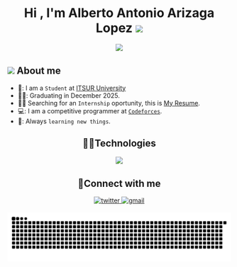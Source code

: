 
<h1 align="center"><b>Hi , I'm Alberto Antonio Arizaga Lopez </b><img src="https://media.giphy.com/media/hvRJCLFzcasrR4ia7z/giphy.gif" width="35"></h1>
<p align="center">
  <img src="https://readme-typing-svg.herokuapp.com?font=Time+New+Roman&color=cyan&size=25&center=true&vCenter=true&width=600&height=25&lines=Computer+Science+Student,;In+search+of+an+Internship,;Self-taught+Full-Stack+Developer,;Competitive+Programmer,;Active+Learner/Researcher,;Love+to+learn+new+stuffs"></a>
</p>

<!-- About me -->
## <picture><img src = "https://github.com/7oSkaaa/7oSkaaa/blob/main/Images/about_me.gif?raw=true" width = 50px></picture> About me
<!-- <picture> <img align="right" src="https://github.com/7oSkaaa/7oSkaaa/blob/main/Images/Right_Side.gif?raw=true" width = 250px></picture> -->

- 🏫: I am a `Student` at [ITSUR University](https://surguanajuato.tecnm.mx/)
- 👨‍🎓: Graduating in December 2025.
- :technologist: Searching for an `Internship` oportunity, this is [My Resume](https://drive.google.com/file/d/1pHJpZ3pYFay9veVl7YzmnYt-GwbmQA_p/view?usp=sharing).
- 💻: I am a competitive programmer at [`Codeforces`](https://codeforces.com/profile/Al_Lopez).
- 📖: Always `learning new things`.

<!-- Technologies -->
<h2 align="center">👨‍💻Technologies</h2>

<p align="center">
  <a href="https://skillicons.dev">
    <img src="https://skillicons.dev/icons?i=html,javascript,css,c,cpp,cs,java,php,mysql,postgres,visualstudio,vscode" />
  </a>
</p>

<!-- Contact -->
<!--https://github.com/tandpfun/skill-icons/blob/main/icons-->
<!--<img src='https://raw.githubusercontent.com/ShahriarShafin/ShahriarShafin/main/Assets/handshake.gif' width="100px">-->
<h2 align="center"> 🤝Connect with me </h2>
<div align="center">
	<a href="https://twitter.com/OSSInsight" target="blank">
<img src=https://img.shields.io/badge/linkedin-%2300acee.svg?color=405DE6&style=for-the-badge&logo=linkedin&logoColor=white alt=twitter style="margin-bottom: 5px;" />
	<a href="mailto:aa.arizaga47@gmail.com" target="_blank">
<img src=https://img.shields.io/badge/gmail-%2300acee.svg?color=EA4335&style=for-the-badge&logo=gmail&logoColor=white alt=gmail style="margin-bottom: 5px;" />
</div>

<!-- SNAKE -->
<p align = "center">
	<img src = "https://github.com/7oSkaaa/7oSkaaa/blob/output/github-contribution-grid-snake.svg?" alt = "Snake Game"/>
</p>

